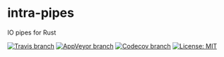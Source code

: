 # intra-pipes
IO pipes for Rust

[![Travis branch](https://img.shields.io/travis/pzread/intra-pipe-rs/master.svg?style=flat-square)](https://travis-ci.org/pzread/intra-pipe-rs)
[![AppVeyor branch](https://img.shields.io/appveyor/ci/pzread/intra-pipe-rs/master.svg?style=flat-square)](https://ci.appveyor.com/project/pzread/intra-pipe-rs)
[![Codecov branch](https://img.shields.io/codecov/c/github/pzread/intra-pipe-rs/master.svg?style=flat-square)](https://codecov.io/gh/pzread/intra-pipe-rs)
[![License: MIT](https://img.shields.io/badge/license-MIT-blue.svg?style=flat-square)](https://opensource.org/licenses/MIT)
